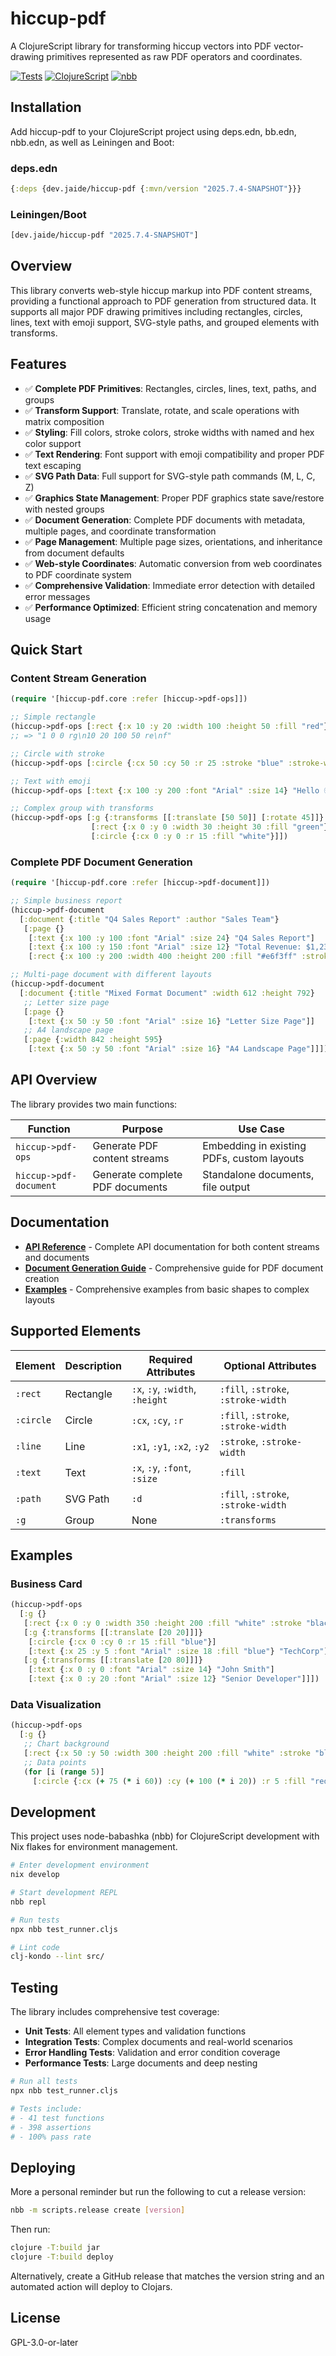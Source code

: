 # hiccup-pdf

A ClojureScript library for transforming hiccup vectors into PDF vector-drawing primitives represented as raw PDF operators and coordinates.

[![Tests](https://img.shields.io/badge/tests-passing-brightgreen)](#testing)
[![ClojureScript](https://img.shields.io/badge/ClojureScript-1.11+-blue)](#)
[![nbb](https://img.shields.io/badge/nbb-compatible-orange)](#)

## Installation

Add hiccup-pdf to your ClojureScript project using deps.edn, bb.edn, nbb.edn, as well as Leiningen and Boot:

### deps.edn

```clojure
{:deps {dev.jaide/hiccup-pdf {:mvn/version "2025.7.4-SNAPSHOT"}}}
```

### Leiningen/Boot

```clojure
[dev.jaide/hiccup-pdf "2025.7.4-SNAPSHOT"]
```

## Overview

This library converts web-style hiccup markup into PDF content streams, providing a functional approach to PDF generation from structured data. It supports all major PDF drawing primitives including rectangles, circles, lines, text with emoji support, SVG-style paths, and grouped elements with transforms.

## Features

- ✅ **Complete PDF Primitives**: Rectangles, circles, lines, text, paths, and groups
- ✅ **Transform Support**: Translate, rotate, and scale operations with matrix composition
- ✅ **Styling**: Fill colors, stroke colors, stroke widths with named and hex color support
- ✅ **Text Rendering**: Font support with emoji compatibility and proper PDF text escaping
- ✅ **SVG Path Data**: Full support for SVG-style path commands (M, L, C, Z)
- ✅ **Graphics State Management**: Proper PDF graphics state save/restore with nested groups
- ✅ **Document Generation**: Complete PDF documents with metadata, multiple pages, and coordinate transformation
- ✅ **Page Management**: Multiple page sizes, orientations, and inheritance from document defaults
- ✅ **Web-style Coordinates**: Automatic conversion from web coordinates to PDF coordinate system
- ✅ **Comprehensive Validation**: Immediate error detection with detailed error messages
- ✅ **Performance Optimized**: Efficient string concatenation and memory usage

## Quick Start

### Content Stream Generation

```clojure
(require '[hiccup-pdf.core :refer [hiccup->pdf-ops]])

;; Simple rectangle
(hiccup->pdf-ops [:rect {:x 10 :y 20 :width 100 :height 50 :fill "red"}])
;; => "1 0 0 rg\n10 20 100 50 re\nf"

;; Circle with stroke
(hiccup->pdf-ops [:circle {:cx 50 :cy 50 :r 25 :stroke "blue" :stroke-width 2}])

;; Text with emoji
(hiccup->pdf-ops [:text {:x 100 :y 200 :font "Arial" :size 14} "Hello 🌍!"])

;; Complex group with transforms
(hiccup->pdf-ops [:g {:transforms [[:translate [50 50]] [:rotate 45]]}
                  [:rect {:x 0 :y 0 :width 30 :height 30 :fill "green"}]
                  [:circle {:cx 0 :y 0 :r 15 :fill "white"}]])
```

### Complete PDF Document Generation

```clojure
(require '[hiccup-pdf.core :refer [hiccup->pdf-document]])

;; Simple business report
(hiccup->pdf-document
  [:document {:title "Q4 Sales Report" :author "Sales Team"}
   [:page {}
    [:text {:x 100 :y 100 :font "Arial" :size 24} "Q4 Sales Report"]
    [:text {:x 100 :y 150 :font "Arial" :size 12} "Total Revenue: $1,234,567"]
    [:rect {:x 100 :y 200 :width 400 :height 200 :fill "#e6f3ff" :stroke "blue"}]]])

;; Multi-page document with different layouts
(hiccup->pdf-document
  [:document {:title "Mixed Format Document" :width 612 :height 792}
   ;; Letter size page
   [:page {}
    [:text {:x 50 :y 50 :font "Arial" :size 16} "Letter Size Page"]]
   ;; A4 landscape page
   [:page {:width 842 :height 595}
    [:text {:x 50 :y 50 :font "Arial" :size 16} "A4 Landscape Page"]]])
```

## API Overview

The library provides two main functions:

| Function               | Purpose                         | Use Case                                   |
| ---------------------- | ------------------------------- | ------------------------------------------ |
| `hiccup->pdf-ops`      | Generate PDF content streams    | Embedding in existing PDFs, custom layouts |
| `hiccup->pdf-document` | Generate complete PDF documents | Standalone documents, file output          |

## Documentation

- **[API Reference](docs/api.md)** - Complete API documentation for both content streams and documents
- **[Document Generation Guide](docs/document-guide.md)** - Comprehensive guide for PDF document creation
- **[Examples](docs/examples.md)** - Comprehensive examples from basic shapes to complex layouts

## Supported Elements

| Element   | Description | Required Attributes             | Optional Attributes                 |
| --------- | ----------- | ------------------------------- | ----------------------------------- |
| `:rect`   | Rectangle   | `:x`, `:y`, `:width`, `:height` | `:fill`, `:stroke`, `:stroke-width` |
| `:circle` | Circle      | `:cx`, `:cy`, `:r`              | `:fill`, `:stroke`, `:stroke-width` |
| `:line`   | Line        | `:x1`, `:y1`, `:x2`, `:y2`      | `:stroke`, `:stroke-width`          |
| `:text`   | Text        | `:x`, `:y`, `:font`, `:size`    | `:fill`                             |
| `:path`   | SVG Path    | `:d`                            | `:fill`, `:stroke`, `:stroke-width` |
| `:g`      | Group       | None                            | `:transforms`                       |

## Examples

### Business Card

```clojure
(hiccup->pdf-ops
  [:g {}
   [:rect {:x 0 :y 0 :width 350 :height 200 :fill "white" :stroke "black"}]
   [:g {:transforms [[:translate [20 20]]]}
    [:circle {:cx 0 :cy 0 :r 15 :fill "blue"}]
    [:text {:x 25 :y 5 :font "Arial" :size 18 :fill "blue"} "TechCorp"]]
   [:g {:transforms [[:translate [20 80]]]}
    [:text {:x 0 :y 0 :font "Arial" :size 14} "John Smith"]
    [:text {:x 0 :y 20 :font "Arial" :size 12} "Senior Developer"]]])
```

### Data Visualization

```clojure
(hiccup->pdf-ops
  [:g {}
   ;; Chart background
   [:rect {:x 50 :y 50 :width 300 :height 200 :fill "white" :stroke "black"}]
   ;; Data points
   (for [i (range 5)]
     [:circle {:cx (+ 75 (* i 60)) :cy (+ 100 (* i 20)) :r 5 :fill "red"}])])
```

## Development

This project uses node-babashka (nbb) for ClojureScript development with Nix flakes for environment management.

```bash
# Enter development environment
nix develop

# Start development REPL
nbb repl

# Run tests
npx nbb test_runner.cljs

# Lint code
clj-kondo --lint src/
```

## Testing

The library includes comprehensive test coverage:

- **Unit Tests**: All element types and validation functions
- **Integration Tests**: Complex documents and real-world scenarios
- **Error Handling Tests**: Validation and error condition coverage
- **Performance Tests**: Large documents and deep nesting

```bash
# Run all tests
npx nbb test_runner.cljs

# Tests include:
# - 41 test functions
# - 398 assertions
# - 100% pass rate
```

## Deploying

More a personal reminder but run the following to cut a release version:

```bash
nbb -m scripts.release create [version]
```

Then run:

```bash
clojure -T:build jar
clojure -T:build deploy
```

Alternatively, create a GitHub release that matches the version string and an automated action will deploy to Clojars.

## License

GPL-3.0-or-later
